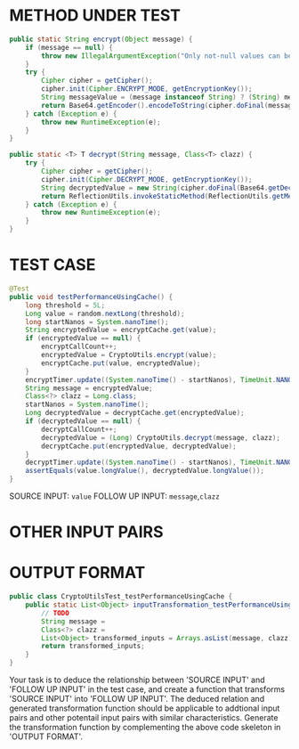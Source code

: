 # METHOD UNDER TEST
```java
public static String encrypt(Object message) {
    if (message == null) {
        throw new IllegalArgumentException("Only not-null values can be encrypted!");
    }
    try {
        Cipher cipher = getCipher();
        cipher.init(Cipher.ENCRYPT_MODE, getEncryptionKey());
        String messageValue = (message instanceof String) ? (String) message : String.valueOf(message);
        return Base64.getEncoder().encodeToString(cipher.doFinal(messageValue.getBytes(ENCODING)));
    } catch (Exception e) {
        throw new RuntimeException(e);
    }
}

public static <T> T decrypt(String message, Class<T> clazz) {
    try {
        Cipher cipher = getCipher();
        cipher.init(Cipher.DECRYPT_MODE, getEncryptionKey());
        String decryptedValue = new String(cipher.doFinal(Base64.getDecoder().decode(message)));
        return ReflectionUtils.invokeStaticMethod(ReflectionUtils.getMethodOrNull(clazz, "valueOf", String.class), decryptedValue);
    } catch (Exception e) {
        throw new RuntimeException(e);
    }
}

```


# TEST CASE
```java
@Test
public void testPerformanceUsingCache() {
    long threshold = 5L;
    Long value = random.nextLong(threshold);
    long startNanos = System.nanoTime();
    String encryptedValue = encryptCache.get(value);
    if (encryptedValue == null) {
        encryptCallCount++;
        encryptedValue = CryptoUtils.encrypt(value);
        encryptCache.put(value, encryptedValue);
    }
    encryptTimer.update((System.nanoTime() - startNanos), TimeUnit.NANOSECONDS);
    String message = encryptedValue;
    Class<?> clazz = Long.class;
    startNanos = System.nanoTime();
    Long decryptedValue = decryptCache.get(encryptedValue);
    if (decryptedValue == null) {
        decryptCallCount++;
        decryptedValue = (Long) CryptoUtils.decrypt(message, clazz);
        decryptCache.put(encryptedValue, decryptedValue);
    }
    decryptTimer.update((System.nanoTime() - startNanos), TimeUnit.NANOSECONDS);
    assertEquals(value.longValue(), decryptedValue.longValue());
}

```
SOURCE INPUT: `value`
FOLLOW UP INPUT: `message`,`clazz`


# OTHER INPUT PAIRS 



# OUTPUT FORMAT
```java
public class CryptoUtilsTest_testPerformanceUsingCache {
    public static List<Object> inputTransformation_testPerformanceUsingCache(Long value)  {
        // TODO
        String message = 
		Class<?> clazz = 
		List<Object> transformed_inputs = Arrays.asList(message, clazz);
		return transformed_inputs;
    }
}
```
Your task is to deduce the relationship between 'SOURCE INPUT' and 'FOLLOW UP INPUT' in the test case, and create a function that transforms 'SOURCE INPUT' into 'FOLLOW UP INPUT'.
The deduced relation and generated transformation function should be applicable to addtional input pairs and other potentail input pairs with similar characteristics.
Generate the transformation function by complementing the above code skeleton in 'OUTPUT FORMAT'.